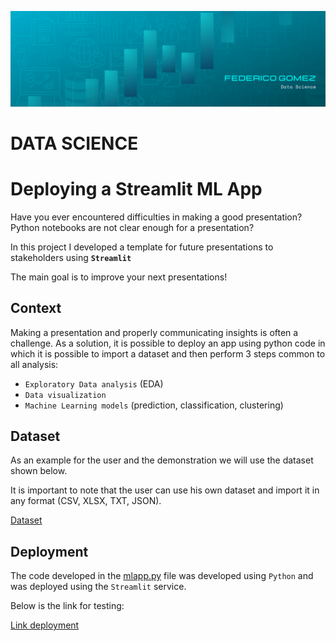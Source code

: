 ![Logo](https://github.com/fedeandresg/streamlit_data_app/blob/main/banner%20data%20science.png?raw=true)

# DATA SCIENCE 

# Deploying a Streamlit ML App

Have you ever encountered difficulties in making a good presentation? Python notebooks are not clear enough for a presentation?

In this project I developed a template for future presentations to stakeholders using **`Streamlit`**

The main goal is to improve your next presentations!

## Context

Making a presentation and properly communicating insights is often a challenge. 
As a solution, it is possible to deploy an app using python code in which it is possible to import a dataset and then perform 3 steps common to all analysis:

- `Exploratory Data analysis` (EDA)
- `Data visualization`
- `Machine Learning models` (prediction, classification, clustering)

## Dataset

As an example for the user and the demonstration we will use the dataset shown below.

It is important to note that the user can use his own dataset and import it in any format (CSV, XLSX, TXT, JSON).

[Dataset](https://github.com/fedeandresg/streamlit_data_app/blob/main/Bank_Personal_Loan_Modelling.csv)

## Deployment

The code developed in the [mlapp.py](https://github.com/fedeandresg/streamlit_data_app/blob/main/mlapp.py) file was developed using `Python` and was deployed using the `Streamlit` service.

Below is the link for testing:

[Link deployment](https://improvepresentations.streamlit.app/)

